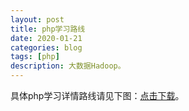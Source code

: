 ```yaml
---
layout: post
title: php学习路线
date: 2020-01-21
categories: blog
tags: [php]
description: 大数据Hadoop。
--- 
```


具体php学习详情路线请见下图：<a target="_blank" href="./../../../../../img/PHP课程大纲2016版_看图王.pdf">点击下载</a>。












